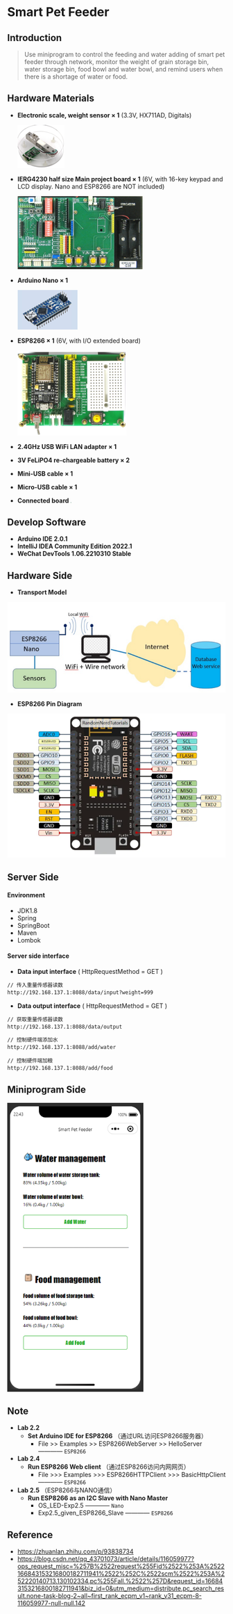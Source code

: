 # Smart Pet Feeder

## Introduction

> Use miniprogram to control the feeding and water adding of smart pet feeder through network, monitor the weight of grain storage bin, water storage bin, food bowl and water bowl, and remind users when there is a shortage of water or food.


## Hardware Materials
- **Electronic scale, weight sensor × 1** (3.3V, HX711AD, Digitals)

  ![img_4.png](sources/img_4.png)

- **IERG4230 half size Main project board × 1**
(6V, with  16-key keypad and LCD display. Nano and
ESP8266 are NOT included)

  <img src="sources/img1.png" style="zoom:60%">
  
- **Arduino Nano × 1**

  <img src="sources/img_1.png" style="zoom:60%">
  
- **ESP8266 × 1** (6V, with I/O extended board)

  <img src="sources/img.png" style="zoom:60%">
  
- **2.4GHz USB WiFi LAN adapter × 1**
- **3V FeLiPO4 re-chargeable battery × 2**
- **Mini-USB cable × 1**
- **Micro-USB cable × 1**
- **Connected board**
  <img src="sources/img232344.png" style="zoom:11%">
## Develop Software
- **Arduino IDE 2.0.1**
- **IntelliJ IDEA Community Edition 2022.1**
- **WeChat DevTools 1.06.2210310 Stable**

## Hardware Side

- **Transport Model**

![img.png](sources/img20983.png)

- **ESP8266 Pin Diagram**

![img.png](sources/img343.png)

## Server Side

#### Environment
  - JDK1.8
  - Spring
  - SpringBoot
  - Maven
  - Lombok
#### Server side interface
 - **Data input interface** ( HttpRequestMethod = GET )
```html
// 传入重量传感器读数
http://192.168.137.1:8088/data/input?weight=999
```
- **Data output interface** ( HttpRequestMethod = GET )
```html
// 获取重量传感器读数
http://192.168.137.1:8088/data/output
```
```html
// 控制硬件端添加水
http://192.168.137.1:8088/add/water
```
```html
// 控制硬件端加粮
http://192.168.137.1:8088/add/food
```


## Miniprogram Side

 <img src="sources/img2232.png" style="zoom:80%">

## Note
- **Lab 2.2** 
  - **Set Arduino IDE for ESP8266** （通过URL访问ESP8266服务器）
    - File >> Examples >> ESP8266WebServer >> HelloServer ———— `ESP8266`
- **Lab 2.4**
  - **Run ESP8266 Web client** （通过ESP8266访问内网网页）
    - File >>> Examples >>> ESP8266HTTPClient >>> BasicHttpClient ———— `ESP8266`
- **Lab 2.5** （ESP8266与NANO通信）
  - **Run ESP8266 as an I2C Slave with Nano Master**
    - OS_LED-Exp2.5 ———— `Nano`
    - Exp2.5_given_ESP8266_Slave ———— `ESP8266`

## Reference
- https://zhuanlan.zhihu.com/p/93838734
- https://blog.csdn.net/qq_43701073/article/details/116059977?ops_request_misc=%257B%2522request%255Fid%2522%253A%2522166843153216800182711941%2522%252C%2522scm%2522%253A%252220140713.130102334.pc%255Fall.%2522%257D&request_id=166843153216800182711941&biz_id=0&utm_medium=distribute.pc_search_result.none-task-blog-2~all~first_rank_ecpm_v1~rank_v31_ecpm-8-116059977-null-null.142
